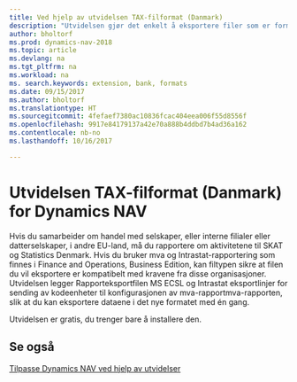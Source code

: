 ```yaml
---
title: Ved hjelp av utvidelsen TAX-filformat (Danmark)
description: "Utvidelsen gjør det enkelt å eksportere filer som er formatert på forhånd for å oppfylle bankens krav til elektroniske innsendinger."
author: bholtorf
ms.prod: dynamics-nav-2018
ms.topic: article
ms.devlang: na
ms.tgt_pltfrm: na
ms.workload: na
ms. search.keywords: extension, bank, formats
ms.date: 09/15/2017
ms.author: bholtorf
ms.translationtype: HT
ms.sourcegitcommit: 4fefaef7380ac10836fcac404eea006f55d8556f
ms.openlocfilehash: 9917e84179137a42e70a888b4ddbd7b4ad36a162
ms.contentlocale: nb-no
ms.lasthandoff: 10/16/2017

---
```


# <a name="the-tax-file-formats-dk-extension-for-dynamics-nav"></a>Utvidelsen TAX-filformat (Danmark) for Dynamics NAV
Hvis du samarbeider om handel med selskaper, eller interne filialer eller datterselskaper, i andre EU-land, må du rapportere om aktivitetene til SKAT og Statistics Denmark. Hvis du bruker mva og Intrastat-rapportering som finnes i Finance and Operations, Business Edition, kan filtypen sikre at filen du vil eksportere er kompatibelt med kravene fra disse organisasjoner. Utvidelsen legger Rapporteksportfilen MS ECSL og Intrastat eksportlinjer for sending av kodeenheter til konfigurasjonen av mva-rapportmva-rapporten, slik at du kan eksportere dataene i det nye formatet med én gang.

Utvidelsen er gratis, du trenger bare å installere den. 

## <a name="see-also"></a>Se også
[Tilpasse Dynamics NAV ved hjelp av utvidelser](ui-extensions.md)
